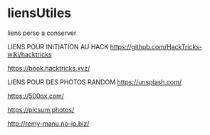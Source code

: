 # liensUtiles
liens perso a conserver


LIENS POUR INITIATION AU HACK
https://github.com/HackTricks-wiki/hacktricks

https://book.hacktricks.xyz/


LIENS POUR DES PHOTOS RANDOM
https://unsplash.com/

https://500px.com/

https://picsum.photos/

http://remy-manu.no-ip.biz/
